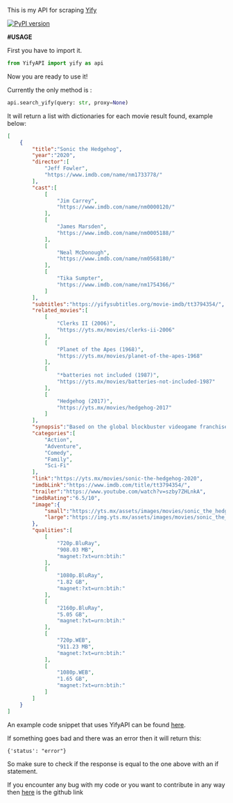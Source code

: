 This is my API for scraping [Yify](https://www.yts.mx)

[![PyPI version](https://badge.fury.io/py/YifyAPI.png)](https://badge.fury.io/py/YifyAPI)

**#USAGE**

First you have to import it.

```python
from YifyAPI import yify as api
```

Now you are ready to use it!

Currently the only method is :

```python 
api.search_yify(query: str, proxy=None)
```

It will return a list with dictionaries for each movie result found, example below:

```json
[
    {
        "title":"Sonic the Hedgehog",
        "year":"2020",
        "director":[
            "Jeff Fowler",
            "https://www.imdb.com/name/nm1733778/"
        ],
        "cast":[
            [
                "Jim Carrey",
                "https://www.imdb.com/name/nm0000120/"
            ],
            [
                "James Marsden",
                "https://www.imdb.com/name/nm0005188/"
            ],
            [
                "Neal McDonough",
                "https://www.imdb.com/name/nm0568180/"
            ],
            [
                "Tika Sumpter",
                "https://www.imdb.com/name/nm1754366/"
            ]
        ],
        "subtitles":"https://yifysubtitles.org/movie-imdb/tt3794354/",
        "related_movies":[
            [
                "Clerks II (2006)",
                "https://yts.mx/movies/clerks-ii-2006"
            ],
            [
                "Planet of the Apes (1968)",
                "https://yts.mx/movies/planet-of-the-apes-1968"
            ],
            [
                "*batteries not included (1987)",
                "https://yts.mx/movies/batteries-not-included-1987"
            ],
            [
                "Hedgehog (2017)",
                "https://yts.mx/movies/hedgehog-2017"
            ]
        ],
        "synopsis":"Based on the global blockbuster videogame franchise from Sega, SONIC THE HEDGEHOG tells the story of the world's speediest hedgehog as he embraces his new home on Earth. In this live-action adventure comedy, Sonic and his new best friend Tom (James Marsden) team up to defend the planet from the evil genius Dr. Robotnik (Jim Carrey) and his plans for world domination. The family-friendly film also stars Tika Sumpter and Ben Schwartz as the voice of Sonic.",
        "categories":[
            "Action",
            "Adventure",
            "Comedy",
            "Family",
            "Sci-Fi"
        ],
        "link":"https://yts.mx/movies/sonic-the-hedgehog-2020",
        "imdbLink":"https://www.imdb.com/title/tt3794354/",
        "trailer":"https://www.youtube.com/watch?v=szby7ZHLnkA",
        "imdbRating":"6.5/10",
        "image":{
            "small":"https://yts.mx/assets/images/movies/sonic_the_hedgehog_2020/small-cover.jpg",
            "large":"https://img.yts.mx/assets/images/movies/sonic_the_hedgehog_2020/medium-cover.jpg"
        },
        "qualities":[
            [
                "720p.BluRay",
                "908.03 MB",
                "magnet:?xt=urn:btih:"
            ],
            [
                "1080p.BluRay",
                "1.82 GB",
                "magnet:?xt=urn:btih:"
            ],
            [
                "2160p.BluRay",
                "5.05 GB",
                "magnet:?xt=urn:btih:"
            ],
            [
                "720p.WEB",
                "911.23 MB",
                "magnet:?xt=urn:btih:"
            ],
            [
                "1080p.WEB",
                "1.65 GB",
                "magnet:?xt=urn:btih:"
            ]
        ]
    }
]
```
An example code snippet that uses YifyAPI can be found [here](https://gist.github.com/ArjixGamer/09a0cda12e9773b71d8ecaaf46f068ea).

If something goes bad and there was an error then it will return this:

```
{'status': "error"}
```

So make sure to check if the response is equal to the one above with an if statement.



If you encounter any bug with my code or you want to contribute in any way then [here](https://github.com/ArjixGamer/YifyAPI) is the github link
